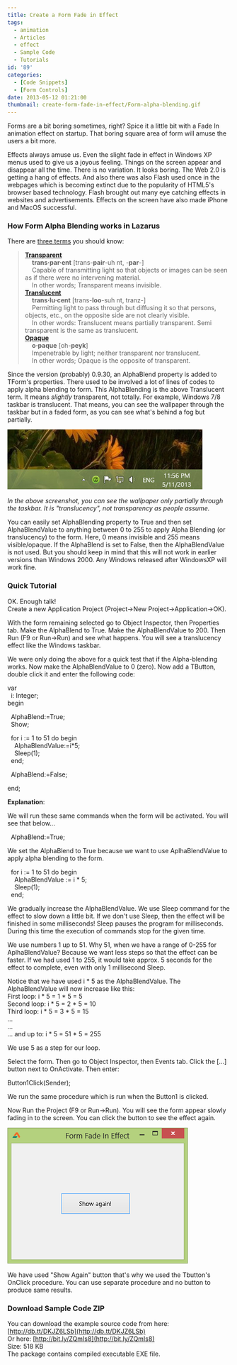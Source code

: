 ```yaml
---
title: Create a Form Fade in Effect
tags:
  - animation
  - Articles
  - effect
  - Sample Code
  - Tutorials
id: '89'
categories:
  - [Code Snippets]
  - [Form Controls]
date: 2013-05-12 01:21:00
thumbnail: create-form-fade-in-effect/Form-alpha-blending.gif
---
```


Forms are a bit boring sometimes, right? Spice it a little bit with a Fade In animation effect on startup. That boring square area of form will amuse the users a bit more.
<!-- more -->
  
  
  
Effects always amuse us. Even the slight fade in effect in Windows XP menus used to give us a joyous feeling. Things on the screen appear and disappear all the time. There is no variation. It looks boring. The Web 2.0 is getting a hang of effects. And also there was also Flash used once in the webpages which is becoming extinct due to the popularity of HTML5's browser based technology. Flash brought out many eye catching effects in websites and advertisements. Effects on the screen have also made iPhone and MacOS successful.  
  

### How Form Alpha Blending works in Lazarus

There are [three terms](http://melander.dk/articles/alphasplash/) you should know:  

> [**Transparent**](http://dictionary.reference.com/search?q=transparent)  
>     **trans·par·ent** \[trans-**pair**\-uh nt, -**par**\-\]  
>     Capable of transmitting light so that objects or images can be seen as if there were no intervening material.  
>     In other words; Transparent means invisible.  
> [**Translucent**](http://dictionary.reference.com/browse/translucent)  
>     **trans·lu·cent** \[trans-**loo**\-suh nt, tranz-\]  
>     Permitting light to pass through but diffusing it so that persons, objects, etc., on the opposite side are not clearly visible.  
>     In other words: Translucent means partially transparent. Semi transparent is the same as translucent.  
> [**Opaque**](http://dictionary.reference.com/search?q=opaque)  
>     **o·paque** \[oh-**peyk**\]  
>     Impenetrable by light; neither transparent nor translucent.  
>     In other words; Opaque is the opposite of transparent.

  
Since the version (probably) 0.9.30, an AlphaBlend property is added to TForm's properties. There used to be involved a lot of lines of codes to apply alpha blending to form. This AlphaBlending is the above Translucent term. It means _slightly_ transparent, not totally. For example, Windows 7/8 taskbar is translucent. That means, you can see the wallpaper through the taskbar but in a faded form, as you can see what's behind a fog but partially.  
  

![Transparent or translucent Windows 8 taskbar](create-form-fade-in-effect/translucency-example.jpg "Transparent or translucent Windows 8 taskbar")

  

_In the above screenshot, you can see the wallpaper only partially through the taskbar. It is "translucency", not transparency as people assume._

  
You can easily set AlphaBlending property to True and then set AlphaBlendValue to anything between 0 to 255 to apply Alpha Blending (or translucency) to the form. Here, 0 means invisible and 255 means visible/opaque. If the AlphaBlend is set to False, then the AlphaBlendValue is not used. But you should keep in mind that this will not work in earlier versions than Windows 2000. Any Windows released after WindowsXP will work fine.  
  

### Quick Tutorial

OK. Enough talk!  
Create a new Application Project (Project->New Project->Application->OK).  
  
With the form remaining selected go to Object Inspector, then Properties tab. Make the AlphaBlend to True. Make the AlphaBlendValue to 200. Then Run (F9 or Run->Run) and see what happens. You will see a translucency effect like the Windows taskbar.  
  
We were only doing the above for a quick test that if the Alpha-blending works. Now make the AlphaBlendValue to 0 (zero). Now add a TButton, double click it and enter the following code:  
  
var  
  i: Integer;  
begin  
  
  AlphaBlend:=True;  
  Show;  
  
  for i := 1 to 51 do begin  
    AlphaBlendValue:=i\*5;  
    Sleep(1);  
  end;  
  
  AlphaBlend:=False;  
  
end;  
  
**Explanation**:  
  
We will run these same commands when the form will be activated. You will see that below...  
  
  AlphaBlend:=True;  
  
  
We set the AlphaBlend to True because we want to use AplhaBlendValue to apply alpha blending to the form.  
  
  for i := 1 to 51 do begin  
    AlphaBlendValue := i \* 5;  
    Sleep(1);  
  end;  
  
We gradually increase the AlphaBlendValue. We use Sleep command for the effect to slow down a little bit. If we don't use Sleep, then the effect will be finished in some milliseconds! Sleep pauses the program for milliseconds. During this time the execution of commands stop for the given time.  
  
We use numbers 1 up to 51. Why 51, when we have a range of 0-255 for AplhaBlendValue? Because we want less steps so that the effect can be faster. If we had used 1 to 255, it would take approx. 5 seconds for the effect to complete, even with only 1 millisecond Sleep.  
  
Notice that we have used i \* 5 as the AlphaBlendValue. The AlphaBlendValue will now increase like this:  
First loop: i \* 5 = 1 \* 5 = 5  
Second loop: i \* 5 = 2 \* 5 = 10  
Third loop: i \* 5 = 3 \* 5 = 15  
...  
...  
... and up to: i \* 5 = 51 \* 5 = 255  
  
We use 5 as a step for our loop.  
  
Select the form. Then go to Object Inspector, then Events tab. Click the \[...\] button next to OnActivate. Then enter:  
  
Button1Click(Sender);  
  
We run the same procedure which is run when the Button1 is clicked.  
  
Now Run the Project (F9 or Run->Run). You will see the form appear slowly fading in to the screen. You can click the button to see the effect again.  
  

![Fading form example in Lazarus: Form Fade In Effect](create-form-fade-in-effect/form-fade-in-effect-1.gif "Fading form example in Lazarus: Form Fade In Effect")

  
  
We have used "Show Again" button that's why we used the Tbutton's OnClick procedure. You can use separate procedure and no button to produce same results.  
  

### Download Sample Code ZIP

You can download the example source code from here: [http://db.tt/DKJZ6LSb](http://db.tt/DKJZ6LSb)  
Or here: [http://bit.ly/ZQmIs8](http://bit.ly/ZQmIs8)  
Size: 518 KB  
The package contains compiled executable EXE file.